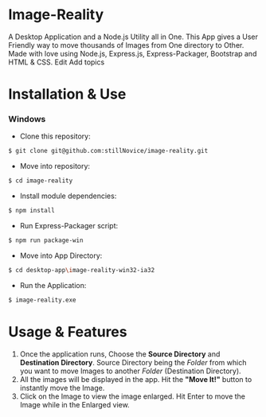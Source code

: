 # Image-Reality

A Desktop Application and a Node.js Utility all in One. This App gives a User Friendly way to move thousands of Images from One directory to Other. Made with love using Node.js, Express.js, Express-Packager, Bootstrap and HTML & CSS. Edit
Add topics

# Installation & Use
### Windows
- Clone this repository:
```sh
$ git clone git@github.com:stillNovice/image-reality.git
```
- Move into repository:
```sh
$ cd image-reality
```
- Install module dependencies:
```sh
$ npm install
```
- Run Express-Packager script:
```sh
$ npm run package-win
```
- Move into App Directory:
```sh
$ cd desktop-app\image-reality-win32-ia32
```
- Run the Application:
```sh
$ image-reality.exe
```

# Usage & Features
1. Once the application runs, Choose the **Source Directory** and **Destination Directory**. Source Directory being the *Folder* from which you want to move Images to another *Folder* (Destination Directory).
2. All the images will be displayed in the app. Hit the **"Move It!"** button to instantly move the Image.
3. Click on the Image to view the image enlarged. Hit Enter to move the Image while in the Enlarged view.

